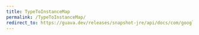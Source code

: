 ```yaml
---
title: TypeToInstanceMap
permalink: /TypeToInstanceMap/
redirect_to: https://guava.dev/releases/snapshot-jre/api/docs/com/google/common/reflect/TypeToInstanceMap.html
---
```

